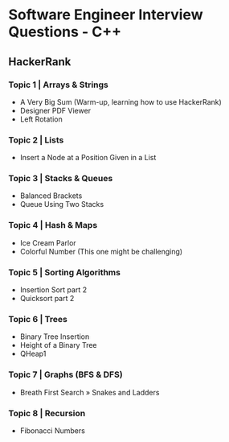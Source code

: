 # Software Engineer Interview Questions - C++

## HackerRank
### Topic 1 | Arrays & Strings
- A Very Big Sum (Warm-up, learning how to use HackerRank) 
- Designer PDF Viewer
- Left Rotation

### Topic 2 | Lists
- Insert a Node at a Position Given in a List 

### Topic 3 | Stacks & Queues
- Balanced Brackets
- Queue Using Two Stacks

### Topic 4 | Hash & Maps
- Ice Cream Parlor
- Colorful Number (This one might be challenging)

### Topic 5 | Sorting Algorithms
- Insertion Sort part 2
- Quicksort part 2 

### Topic 6 | Trees
- Binary Tree Insertion
- Height of a Binary Tree
- QHeap1

### Topic 7 | Graphs (BFS & DFS)
- Breath First Search » Snakes and Ladders

### Topic 8 | Recursion
- Fibonacci Numbers
